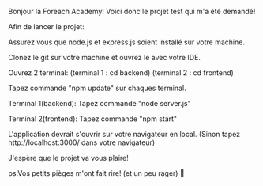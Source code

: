 Bonjour la Foreach Academy! Voici donc le projet test qui m'a été demandé!

Afin de lancer le projet: 

Assurez vous que node.js et express.js soient installé sur votre machine.

Clonez le git sur votre machine et ouvrez le avec votre IDE.

Ouvrez 2 terminal: (terminal 1 : cd backend) (terminal 2 : cd frontend)

Tapez commande "npm update" sur chaques terminal.

Terminal 1(backend): Tapez commande "node server.js"

Terminal 2(frontend): Tapez commande "npm start" 

L'application devrait s'ouvrir sur votre navigateur en local. (Sinon tapez http://localhost:3000/ dans votre navigateur)

J'espère que le projet va vous plaire!

ps:Vos petits pièges m'ont fait rire! (et un peu rager) 💩
